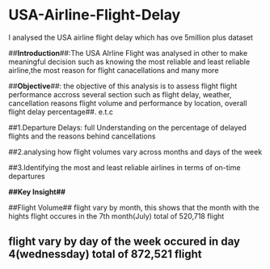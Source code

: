 # USA-Airline-Flight-Delay
I analysed the  USA airline flight delay which has ove 5million plus dataset

##**Introduction**##:The USA AIrline Flight was analysed in other to make meaningful decision such as knowing the most reliable and least reliable airline,the most reason for flight canacellations and many more

##**Objective**##: the objective of this analysis is to  assess flight flight performance accross several section such as flight delay, weather, cancellation reasons
flight volume and performance by location, overall flight delay percentage##. e.t.c

##1.Departure Delays: full Understanding on the percentage of delayed flights and the reasons behind cancellations

##2.analysing  how flight volumes vary across months and days of the week

##3.Identifying the most and least reliable airlines in terms of on-time departures

**##Key Insight##**

##Flight Volume## flight vary by month, this shows that the month with the hights flight occures in the 7th month(July) total of 520,718 flight

## flight vary by day of the week occured in day 4(wednessday) total of 872,521 flight

##

